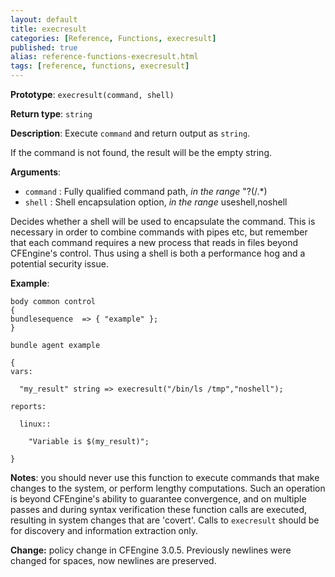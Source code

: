 ```yaml
---
layout: default
title: execresult
categories: [Reference, Functions, execresult]
published: true
alias: reference-functions-execresult.html
tags: [reference, functions, execresult]
---
```


**Prototype**: `execresult(command, shell)` 

**Return type**: `string`

**Description**: Execute `command` and return output as `string`.

If the command is not found, the result will be the empty string.

**Arguments**:

* `command` : Fully qualified command path, *in the range* "?(/.\*)
* `shell` : Shell encapsulation option, *in the range* useshell,noshell

Decides whether a shell will be used to encapsulate the command. This is 
necessary in order to combine commands with pipes etc, but remember that each 
command requires a new process that reads in files beyond CFEngine's control. 
Thus using a shell is both a performance hog and a potential security issue.

**Example**:

```cf3
body common control
{
bundlesequence  => { "example" };
}

bundle agent example

{     
vars:

  "my_result" string => execresult("/bin/ls /tmp","noshell");

reports:

  linux::

    "Variable is $(my_result)";

}
```

**Notes**: you should never use this function to execute commands that make
changes to the system, or perform lengthy computations. Such an
operation is beyond CFEngine's ability to guarantee convergence, and on
multiple passes and during syntax verification these function calls are
executed, resulting in system changes that are 'covert'. Calls to
`execresult` should be for discovery and information extraction only.

**Change:** policy change in CFEngine 3.0.5. Previously newlines were
changed for spaces, now newlines are preserved.
